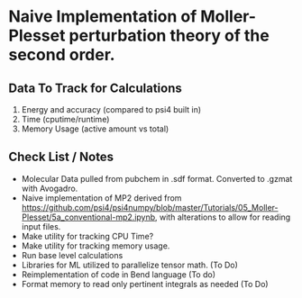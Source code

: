 # Naive Implementation of Moller-Plesset perturbation theory of the second order.

## Data To Track for Calculations
1. Energy and accuracy (compared to psi4 built in)
2. Time (cputime/runtime)
3. Memory Usage (active amount vs total)

## Check List / Notes
 - Molecular Data pulled from pubchem in .sdf format. Converted to .gzmat with Avogadro.
 - Naive implementation of MP2 derived from https://github.com/psi4/psi4numpy/blob/master/Tutorials/05_Moller-Plesset/5a_conventional-mp2.ipynb, with alterations to allow for reading input files.
 - Make utility for tracking CPU Time?
 - Make utility for tracking memory usage.
 - Run base level calculations
 - Libraries for ML utilized to parallelize tensor math. (To Do)
 - Reimplementation of code in Bend language (To do)
 - Format memory to read only pertinent integrals as needed (To Do)

